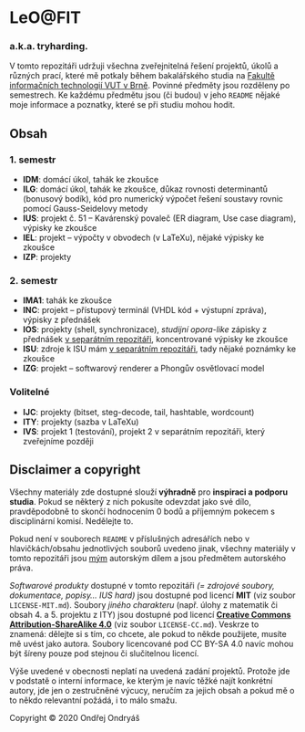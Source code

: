 # LeO@FIT
### a.k.a. tryharding.
V tomto repozitáři udržuji všechna zveřejnitelná řešení projektů, úkolů a různých prací, které mě potkaly během bakalářského studia na [Fakultě informačních technologií VUT v Brně](https://fit.vut.cz). Povinné předměty jsou rozděleny po semestrech. Ke každému předmětu jsou (či budou) v jeho `README` nějaké moje informace a poznatky, které se při studiu mohou hodit.

## Obsah
### 1. semestr
- **IDM**: domácí úkol, tahák ke zkoušce
- **ILG**: domácí úkol, tahák ke zkoušce, důkaz rovnosti determinantů (bonusový bodík), kód pro numerický výpočet řešení soustavy rovnic pomocí Gauss-Seidelovy metody
- **IUS**: projekt č. 51 – Kavárenský povaleč (ER diagram, Use case diagram), výpisky ke zkoušce
- **IEL**: projekt – výpočty v obvodech (v LaTeXu), nějaké výpisky ke zkoušce
- **IZP**: projekty

### 2. semestr
- **IMA1**: tahák ke zkoušce
- **INC**: projekt – přístupový terminál (VHDL kód + výstupní zpráva), výpisky z přednášek
- **IOS**: projekty (shell, synchronizace), _studijní opora-like_ zápisky z přednášek [v separátním repozitáři](https://github.com/ondryaso/FIT-IOS-notes), koncentrované výpisky ke zkoušce
- **ISU**: zdroje k ISU mám [v separátním repozitáři](https://github.com/ondryaso/isu-exaples), tady nějaké poznámky ke zkoušce
- **IZG**: projekt – softwarový renderer a Phongův osvětlovací model

### Volitelné
- **IJC**: projekty (bitset, steg-decode, tail, hashtable, wordcount)
- **ITY**: projekty (sazba v LaTeXu)
- **IVS**: projekt 1 (testování), projekt 2 v separátním repozitáři, který zveřejníme později

## Disclaimer a copyright
Všechny materiály zde dostupné slouží **výhradně** pro **inspiraci a podporu studia**. Pokud se některý z nich pokusíte odevzdat jako své dílo, pravděpodobně to skončí hodnocením 0 bodů a příjemným pokecem s disciplinární komisí. Nedělejte to.

Pokud není v souborech `README` v příslušných adresářích nebo v hlavičkách/obsahu jednotlivých souborů uvedeno jinak, všechny materiály v tomto repozitáři jsou [mým](mailto:xondry02@stud.fit.vutbr.cz) autorským dílem a jsou předmětem autorského práva.

_Softwarové produkty_ dostupné v tomto repozitáři _(= zdrojové soubory, dokumentace, popisy… IUS hard)_ jsou dostupné pod licencí **MIT** (viz soubor `LICENSE-MIT.md`). Soubory _jiného charakteru_ (např. úlohy z matematik či obsah 4. a 5. projektu z ITY) jsou dostupné pod licencí [**Creative Commons Attribution-ShareAlike 4.0**](https://creativecommons.org/licenses/by-sa/4.0/) (viz soubor `LICENSE-CC.md`). Veskrze to znamená: dělejte si s tím, co chcete, ale pokud to někde použijete, musíte mě uvést jako autora. Soubory licencované pod CC BY-SA 4.0 navíc mohou být šíreny pouze pod stejnou či slučitelnou licencí.

Výše uvedené v obecnosti neplatí na uvedená zadání projektů. Protože jde v podstatě o interní informace, ke kterým je navíc těžké najít konkrétní autory, jde jen o zestručněné výcucy, neručím za jejich obsah a pokud mě o to někdo relevantní požádá, i to málo smažu.

Copyright © 2020 Ondřej Ondryáš